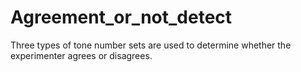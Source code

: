 # Agreement_or_not_detect

Three types of tone number sets are used to determine whether the experimenter agrees or disagrees.
